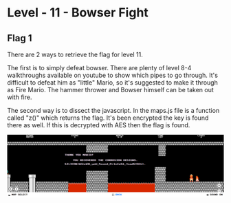 # Level - 11 - Bowser Fight

## Flag 1

There are 2 ways to retrieve the flag for level 11.

The first is to simply defeat bowser. There are plenty of level 8-4 walkthroughs available on youtube to show which pipes to go through. It's difficult to defeat him as "little" Mario, so it's suggested to make it through as Fire Mario. The hammer thrower and Bowser himself can be taken out with fire.

The second way is to dissect the javascript. In the maps.js file is a function called "z()" which returns the flag. It's been encrypted the key is found there as well. If this is decrypted with AES then the flag is found.

![Flag 1](./images/flag-1.png "Flag 1")
